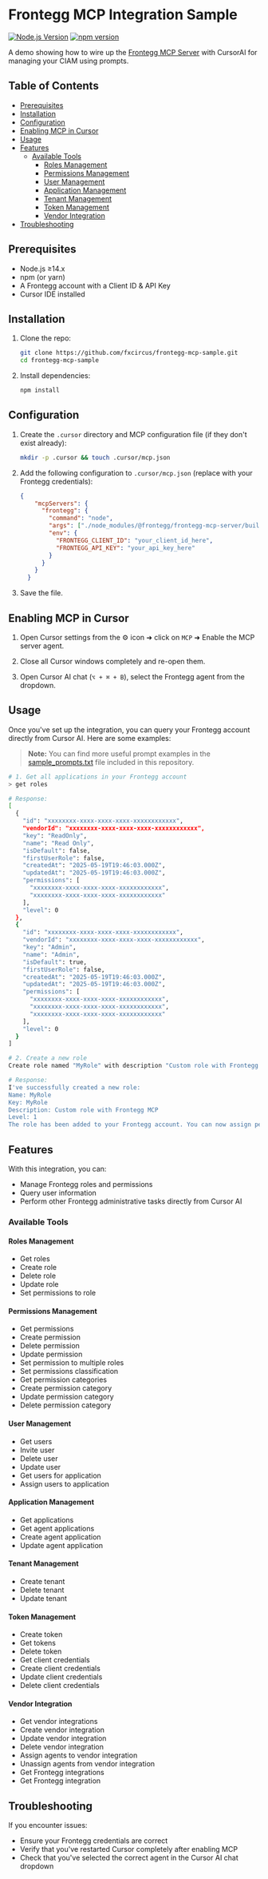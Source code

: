 # Frontegg MCP Integration Sample

[![Node.js Version](https://img.shields.io/node/v/@frontegg/frontegg-mcp-server)](https://nodejs.org/)
[![npm version](https://img.shields.io/npm/v/@frontegg/frontegg-mcp-server.svg)](https://www.npmjs.com/package/@frontegg/frontegg-mcp-server)


A demo showing how to wire up the [Frontegg MCP Server](https://github.com/frontegg/frontegg-mcp-server) with CursorAI for managing your CIAM using prompts.

## Table of Contents
- [Prerequisites](#prerequisites)
- [Installation](#installation)
- [Configuration](#configuration)
- [Enabling MCP in Cursor](#enabling-mcp-in-cursor)
- [Usage](#usage)
- [Features](#features)
  - [Available Tools](#available-tools)
    - [Roles Management](#roles-management)
    - [Permissions Management](#permissions-management)
    - [User Management](#user-management)
    - [Application Management](#application-management)
    - [Tenant Management](#tenant-management)
    - [Token Management](#token-management)
    - [Vendor Integration](#vendor-integration)
- [Troubleshooting](#troubleshooting)

## Prerequisites

- Node.js ≥14.x
- npm (or yarn)
- A Frontegg account with a Client ID & API Key
- Cursor IDE installed

## Installation

1. Clone the repo:
   ```bash
   git clone https://github.com/fxcircus/frontegg-mcp-sample.git
   cd frontegg-mcp-sample
   ```

2. Install dependencies:
   ```bash
   npm install
   ```

## Configuration

1. Create the `.cursor` directory and MCP configuration file (if they don't exist already):
   ```bash
   mkdir -p .cursor && touch .cursor/mcp.json
   ```

2. Add the following configuration to `.cursor/mcp.json` (replace with your Frontegg credentials):
   ```json
   {
       "mcpServers": {
         "frontegg": {
           "command": "node",
           "args": ["./node_modules/@frontegg/frontegg-mcp-server/build/index.js"],
           "env": {
             "FRONTEGG_CLIENT_ID": "your_client_id_here",
             "FRONTEGG_API_KEY": "your_api_key_here"
           }
         }
       }
     }
   ```

3. Save the file.

## Enabling MCP in Cursor

1. Open Cursor settings from the ⚙️ icon ➜ click on `MCP` ➜ Enable the MCP server agent.

2. Close all Cursor windows completely and re-open them.

3. Open Cursor AI chat (`⌥ + ⌘ + B`), select the Frontegg agent from the dropdown.

## Usage

Once you've set up the integration, you can query your Frontegg account directly from Cursor AI. Here are some examples:

> **Note:** You can find more useful prompt examples in the [sample_prompts.txt](sample_prompts.txt) file included in this repository.

```bash
# 1. Get all applications in your Frontegg account
> get roles

# Response:
[
  {
    "id": "xxxxxxxx-xxxx-xxxx-xxxx-xxxxxxxxxxxx",
    "vendorId": "xxxxxxxx-xxxx-xxxx-xxxx-xxxxxxxxxxxx",
    "key": "ReadOnly",
    "name": "Read Only",
    "isDefault": false,
    "firstUserRole": false,
    "createdAt": "2025-05-19T19:46:03.000Z",
    "updatedAt": "2025-05-19T19:46:03.000Z",
    "permissions": [
      "xxxxxxxx-xxxx-xxxx-xxxx-xxxxxxxxxxxx",
      "xxxxxxxx-xxxx-xxxx-xxxx-xxxxxxxxxxxx"
    ],
    "level": 0
  },
  {
    "id": "xxxxxxxx-xxxx-xxxx-xxxx-xxxxxxxxxxxx",
    "vendorId": "xxxxxxxx-xxxx-xxxx-xxxx-xxxxxxxxxxxx",
    "key": "Admin",
    "name": "Admin",
    "isDefault": true,
    "firstUserRole": false,
    "createdAt": "2025-05-19T19:46:03.000Z",
    "updatedAt": "2025-05-19T19:46:03.000Z",
    "permissions": [
      "xxxxxxxx-xxxx-xxxx-xxxx-xxxxxxxxxxxx",
      "xxxxxxxx-xxxx-xxxx-xxxx-xxxxxxxxxxxx",
      "xxxxxxxx-xxxx-xxxx-xxxx-xxxxxxxxxxxx"
    ],
    "level": 0
  }
]

# 2. Create a new role
Create role named "MyRole" with description "Custom role with Frontegg MCP"

# Response:
I've successfully created a new role:
Name: MyRole
Key: MyRole
Description: Custom role with Frontegg MCP
Level: 1
The role has been added to your Frontegg account. You can now assign permissions to this role or assign it to users as needed.

```

## Features

With this integration, you can:
- Manage Frontegg roles and permissions
- Query user information
- Perform other Frontegg administrative tasks directly from Cursor AI

### Available Tools

#### Roles Management
- Get roles
- Create role
- Delete role
- Update role
- Set permissions to role

#### Permissions Management
- Get permissions
- Create permission
- Delete permission
- Update permission
- Set permission to multiple roles
- Set permissions classification
- Get permission categories
- Create permission category
- Update permission category
- Delete permission category

#### User Management
- Get users
- Invite user
- Delete user
- Update user
- Get users for application
- Assign users to application

#### Application Management
- Get applications
- Get agent applications
- Create agent application
- Update agent application

#### Tenant Management
- Create tenant
- Delete tenant
- Update tenant

#### Token Management
- Create token
- Get tokens
- Delete token
- Get client credentials
- Create client credentials
- Update client credentials
- Delete client credentials

#### Vendor Integration
- Get vendor integrations
- Create vendor integration
- Update vendor integration
- Delete vendor integration
- Assign agents to vendor integration
- Unassign agents from vendor integration
- Get Frontegg integrations
- Get Frontegg integration

## Troubleshooting

If you encounter issues:
- Ensure your Frontegg credentials are correct
- Verify that you've restarted Cursor completely after enabling MCP
- Check that you've selected the correct agent in the Cursor AI chat dropdown 